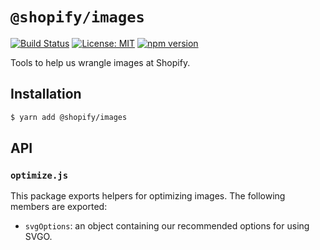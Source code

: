 # `@shopify/images`

[![Build Status](https://travis-ci.com/Shopify/web-foundation.svg?branch=main)](https://travis-ci.com/Shopify/web-foundation)
[![License: MIT](https://img.shields.io/badge/License-MIT-green.svg)](../../LICENSE.md) [![npm version](https://badge.fury.io/js/%40shopify%2Fimages.svg)](https://badge.fury.io/js/%40shopify%2Fimages.svg)

Tools to help us wrangle images at Shopify.

## Installation

```bash
$ yarn add @shopify/images
```

## API

### `optimize.js`

This package exports helpers for optimizing images. The following members are exported:

* `svgOptions`: an object containing our recommended options for using SVGO.
